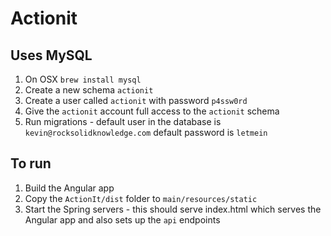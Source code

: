 # Actionit

## Uses MySQL

1. On OSX `brew install mysql`
1. Create a new schema `actionit`
1. Create a user called `actionit` with password `p4ssw0rd`
1. Give the `actionit` account full access to the `actionit` schema
1. Run migrations - default user in the database is `kevin@rocksolidknowledge.com` default password is `letmein`

## To run
1. Build the Angular app
1. Copy the `ActionIt/dist` folder to `main/resources/static`
1. Start the Spring servers - this should serve index.html which serves the Angular app and also sets up the `api` endpoints
